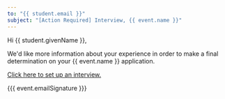 ```yaml
---
to: "{{ student.email }}"
subject: "[Action Required] Interview, {{ event.name }}"
---
```


Hi {{ student.givenName }},

We'd like more information about your experience in order to make a final determination on your {{ event.name }}
application.

[Click here to set up an interview.](https://calendly.com/codeday-labs/applicant-interview)

{{{ event.emailSignature }}}